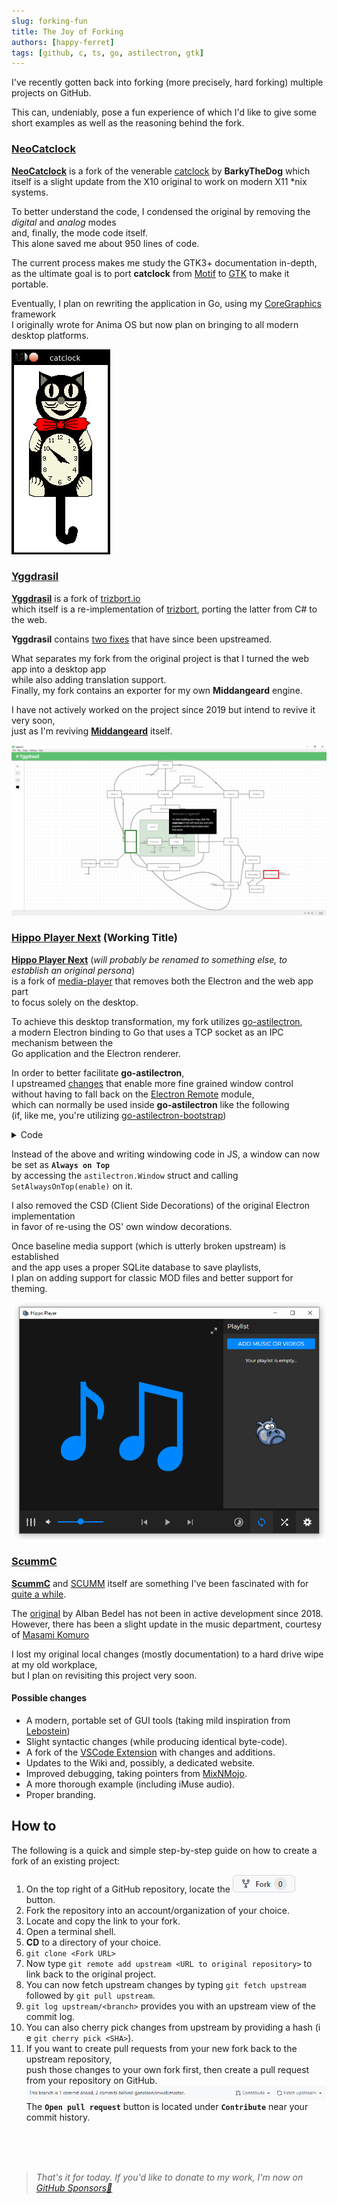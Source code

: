 ```yaml
---
slug: forking-fun
title: The Joy of Forking
authors: [happy-ferret]
tags: [github, c, ts, go, astilectron, gtk]
---
```


I've recently gotten back into forking (more precisely, hard forking) multiple projects on GitHub.

This can, undeniably, pose a fun experience of which I'd like to give some short examples as well as the reasoning behind the fork.

<!--truncate-->

### [NeoCatclock](https://github.com/Happy-Ferret/neocatclock)

[__NeoCatclock__](https://github.com/Happy-Ferret/neocatclock) is a fork of the venerable [catclock](https://github.com/BarkyTheDog/catclock) by __BarkyTheDog__ which itself is a slight
update from the X10 original to work on modern X11 *nix systems. <br/>

To better understand the code, I condensed the original by removing the *digital* and *analog* modes <br/>
and, finally, the mode code itself. <br/>
This alone saved me about 950 lines of code. <br/>

The current process makes me study the GTK3+ documentation in-depth, <br/> 
as the ultimate goal is to port __catclock__ from [Motif](https://motif.ics.com/) to [GTK](https://www.gtk.org/) to make it portable. <br/>

Eventually, I plan on rewriting the application in Go, using my [CoreGraphics](https://github.com/Anima-OS/CoreGraphics) framework <br/>
I originally wrote for Anima OS but now plan on bringing to all modern desktop platforms.

![catclock](catclock.png)

### [Yggdrasil](https://github.com/middangeard-fiction/yggdrasil)

[__Yggdrasil__](https://github.com/middangeard-fiction/yggdrasil) is a fork of [trizbort.io](https://github.com/henck/trizbort) <br/>
which itself is a re-implementation of [trizbort](https://github.com/JasonLautzenheiser/trizbort), porting the latter from C# to the web.

__Yggdrasil__ contains [two fixes](https://github.com/henck/trizbort/commits?author=Happy-Ferret) that have since been upstreamed. <br/>

What separates my fork from the original project is that I turned the web app into a desktop app <br/>
while also adding translation support. <br/>
Finally, my fork contains an exporter for my own __Middangeard__ engine.

I have not actively worked on the project since 2019 but intend to revive it very soon, <br/>
just as I'm reviving [__Middangeard__](https://github.com/middangeard-fiction/middangeard) itself.

![yggdrasil](yggdrasil.png)

### [Hippo Player Next](https://github.com/Happy-Ferret/hippo-next) (Working Title)

[__Hippo Player Next__](https://github.com/Happy-Ferret/hippo-next) (*will probably be renamed to something else, to establish an original persona*) <br/>
is a fork of [media-player](https://github.com/nt1m/media-player) that removes both the Electron and the web app part <br/>
to focus solely on the desktop.

To achieve this desktop transformation, my fork utilizes [go-astilectron](https://github.com/asticode/go-astilectron), <br/>
a modern Electron binding to Go that uses a TCP socket as an IPC mechanism between the <br/>
Go application and the Electron renderer.

In order to better facilitate __go-astilectron__, <br/>
I upstreamed [changes](https://github.com/asticode/go-astilectron/pull/361) that enable more fine grained window control <br/>
without having to fall back on the [Electron Remote](https://www.npmjs.com/package/@electron/remote) module, <br/>
which can normally be used inside __go-astilectron__ like the following <br/>
(if, like me, you're utilizing [go-astilectron-bootstrap](https://github.com/asticode/go-astilectron-bootstrap))

<details>
    <summary>Code</summary>

```go
Windows: []*bootstrap.Window{{
			Homepage:       "index.html",
			MessageHandler: desktop.HandleMessages,
			Options: &astilectron.WindowOptions{
				BackgroundColor: astikit.StrPtr("#333"),
				Center:          astikit.BoolPtr(true),
				Width:           astikit.IntPtr(800),
				Height:          astikit.IntPtr(600),
				WebPreferences: &astilectron.WebPreferences{
					EnableRemoteModule: astikit.BoolPtr(true),
				},
			},
		}},
```

</details>

Instead of the above and writing windowing code in JS, a window can now be set as __`Always on Top`__ <br/>
by accessing the `astilectron.Window` struct and calling `SetAlwaysOnTop(enable)` on it.

I also removed the CSD (Client Side Decorations) of the original Electron implementation <br/>
in favor of re-using the OS' own window decorations.

Once baseline media support (which is utterly broken upstream) is established <br/>
and the app uses a proper SQLite database to save playlists, <br/>
I plan on adding support for classic MOD files and better support for theming.

![hippo player](hippo.png)

### [ScummC](https://github.com/Happy-Ferret/scummc)
[__ScummC__](https://github.com/Happy-Ferret/scummc) and [SCUMM](https://en.wikipedia.org/wiki/SCUMM) itself are something I've been fascinated with for [quite a while](https://happy-ferret.github.io/posts/scumm-1.html).

The [original](https://github.com/AlbanBedel/scummc) by Alban Bedel has not been in active development since 2018. <br/>
However, there has been a slight update in the music department, courtesy of [Masami Komuro](https://github.com/Wavestation/oq-zik)

I lost my original local changes (mostly documentation) to a hard drive wipe at my old workplace, <br/>
but I plan on revisiting this project very soon.

#### Possible changes
* A modern, portable set of GUI tools (taking mild inspiration from [Lebostein](http://lebostein.de/tomysoft/scumm/))
* Slight syntactic changes (while producing identical byte-code).
* A fork of the [VSCode Extension](https://github.com/idleberg/vscode-scummc) with changes and additions.
* Updates to the Wiki and, possibly, a dedicated website.
* Improved debugging, taking pointers from [MixNMojo](https://mixnmojo.com/features/sitefeatures/LucasArts-First-Words/2).
* A more thorough example (including iMuse audio).
* Proper branding.

## How to

The following is a quick and simple step-by-step guide on how to create a fork of an existing project:

1. On the top right of a GitHub repository, locate the ![fork](fork.png) button.
2. Fork the repository into an account/organization of your choice.
3. Locate and copy the link to your fork.
4. Open a terminal shell.
5. __CD__ to a directory of your choice.
6. `git clone <Fork URL>`
7. Now type `git remote add upstream <URL to original repository>` to link back to the original project.
8. You can now fetch upstream changes by typing `git fetch upstream` followed by `git pull upstream`.
9. `git log upstream/<branch>` provides you with an upstream view of the commit log.
10. You can also cherry pick changes from upstream by providing a hash (i e `git cherry pick <SHA>`).
11. If you want to create pull requests from your new fork back to the upstream repository, <br/>
    push those changes to your own fork first, then create a pull request from your repository on GitHub.
    ![pull request](pr.png)
    The __`Open pull request`__ button is located under __`Contribute`__ near your commit history.
<br/>
<br/>
<br/>

> *That's it for today. If you'd like to donate to my work, I'm now on [GitHub Sponsors💖](https://github.com/sponsors/Happy-Ferret)*